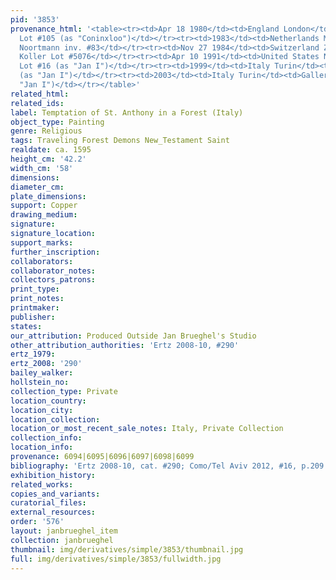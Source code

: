 ```yaml
---
pid: '3853'
provenance_html: '<table><tr><td>Apr 18 1980</td><td>England London</td><td>Sale Christie''s
  Lot #105 (as "Coninxloo")</td></tr><tr><td>1983</td><td>Netherlands Maastricht</td><td>Gallery
  Noortmann inv. #83</td></tr><tr><td>Nov 27 1984</td><td>Switzerland Zürich</td><td>Sale
  Koller Lot #5076</td></tr><tr><td>Apr 10 1991</td><td>United States New York NY</td><td>Habsburg
  Lot #16 (as "Jan I")</td></tr><tr><td>1999</td><td>Italy Turin</td><td>Gallery Caretto
  (as "Jan I")</td></tr><tr><td>2003</td><td>Italy Turin</td><td>Gallery Caretto (as
  "Jan I")</td></tr></table>'
related_html:
related_ids:
label: Temptation of St. Anthony in a Forest (Italy)
object_type: Painting
genre: Religious
tags: Traveling Forest Demons New_Testament Saint
realdate: ca. 1595
height_cm: '42.2'
width_cm: '58'
dimensions:
diameter_cm:
plate_dimensions:
support: Copper
drawing_medium:
signature:
signature_location:
support_marks:
further_inscription:
collaborators:
collaborator_notes:
collectors_patrons:
print_type:
print_notes:
printmaker:
publisher:
states:
our_attribution: Produced Outside Jan Brueghel's Studio
other_attribution_authorities: 'Ertz 2008-10, #290'
ertz_1979:
ertz_2008: '290'
bailey_walker:
hollstein_no:
collection_type: Private
location_country:
location_city:
location_collection:
location_or_most_recent_sale_notes: Italy, Private Collection
collection_info:
location_info:
provenance: 6094|6095|6096|6097|6098|6099
bibliography: 'Ertz 2008-10, cat. #290; Como/Tel Aviv 2012, #16, p.209'
exhibition_history:
related_works:
copies_and_variants:
curatorial_files:
external_resources:
order: '576'
layout: janbrueghel_item
collection: janbrueghel
thumbnail: img/derivatives/simple/3853/thumbnail.jpg
full: img/derivatives/simple/3853/fullwidth.jpg
---
```


